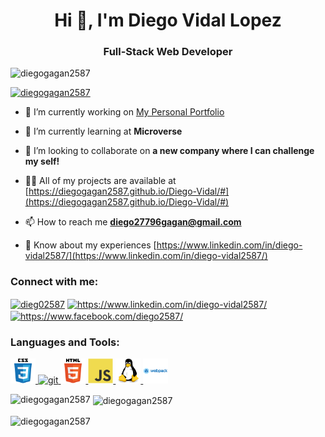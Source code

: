 <h1 align="center">Hi 👋, I'm Diego Vidal Lopez</h1>
<h3 align="center">Full-Stack Web Developer</h3>

<p align="left"> <img src="https://komarev.com/ghpvc/?username=diegogagan2587&label=Profile%20views&color=0e75b6&style=flat" alt="diegogagan2587" /> </p>

<p align="left"> <a href="https://github.com/ryo-ma/github-profile-trophy"><img src="https://github-profile-trophy.vercel.app/?username=diegogagan2587" alt="diegogagan2587" /></a> </p>

- 🔭 I’m currently working on [My Personal Portfolio](https://diegogagan2587.github.io/Diego-Vidal/#)

- 🌱 I’m currently learning at **Microverse**

- 👯 I’m looking to collaborate on **a new company where I can challenge my self!**

- 👨‍💻 All of my projects are available at [https://diegogagan2587.github.io/Diego-Vidal/#](https://diegogagan2587.github.io/Diego-Vidal/#)

- 📫 How to reach me **diego27796gagan@gmail.com**

- 📄 Know about my experiences [https://www.linkedin.com/in/diego-vidal2587/](https://www.linkedin.com/in/diego-vidal2587/)

<h3 align="left">Connect with me:</h3>
<p align="left">
<a href="https://twitter.com/dieg02587" target="blank"><img align="center" src="https://raw.githubusercontent.com/rahuldkjain/github-profile-readme-generator/master/src/images/icons/Social/twitter.svg" alt="dieg02587" height="30" width="40" /></a>
<a href="https://linkedin.com/in/https://www.linkedin.com/in/diego-vidal2587/" target="blank"><img align="center" src="https://raw.githubusercontent.com/rahuldkjain/github-profile-readme-generator/master/src/images/icons/Social/linked-in-alt.svg" alt="https://www.linkedin.com/in/diego-vidal2587/" height="30" width="40" /></a>
<a href="https://fb.com/https://www.facebook.com/diego2587/" target="blank"><img align="center" src="https://raw.githubusercontent.com/rahuldkjain/github-profile-readme-generator/master/src/images/icons/Social/facebook.svg" alt="https://www.facebook.com/diego2587/" height="30" width="40" /></a>
</p>

<h3 align="left">Languages and Tools:</h3>
<p align="left"> <a href="https://www.w3schools.com/css/" target="_blank" rel="noreferrer"> <img src="https://raw.githubusercontent.com/devicons/devicon/master/icons/css3/css3-original-wordmark.svg" alt="css3" width="40" height="40"/> </a> <a href="https://git-scm.com/" target="_blank" rel="noreferrer"> <img src="https://www.vectorlogo.zone/logos/git-scm/git-scm-icon.svg" alt="git" width="40" height="40"/> </a> <a href="https://www.w3.org/html/" target="_blank" rel="noreferrer"> <img src="https://raw.githubusercontent.com/devicons/devicon/master/icons/html5/html5-original-wordmark.svg" alt="html5" width="40" height="40"/> </a> <a href="https://developer.mozilla.org/en-US/docs/Web/JavaScript" target="_blank" rel="noreferrer"> <img src="https://raw.githubusercontent.com/devicons/devicon/master/icons/javascript/javascript-original.svg" alt="javascript" width="40" height="40"/> </a> <a href="https://www.linux.org/" target="_blank" rel="noreferrer"> <img src="https://raw.githubusercontent.com/devicons/devicon/master/icons/linux/linux-original.svg" alt="linux" width="40" height="40"/> </a> <a href="https://webpack.js.org" target="_blank" rel="noreferrer"> <img src="https://raw.githubusercontent.com/devicons/devicon/d00d0969292a6569d45b06d3f350f463a0107b0d/icons/webpack/webpack-original-wordmark.svg" alt="webpack" width="40" height="40"/> </a> </p>

<p><img align="left" src="https://github-readme-stats.vercel.app/api/top-langs?username=diegogagan2587&show_icons=true&locale=en&layout=compact" alt="diegogagan2587" /></p>

<p>&nbsp;<img align="center" src="https://github-readme-stats.vercel.app/api?username=diegogagan2587&show_icons=true&locale=en" alt="diegogagan2587" /></p>

<p><img align="center" src="https://github-readme-streak-stats.herokuapp.com/?user=diegogagan2587&" alt="diegogagan2587" /></p>
